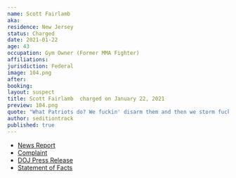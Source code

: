 ```yaml
---
name: Scott Fairlamb
aka:
residence: New Jersey
status: Charged
date: 2021-01-22
age: 43
occupation: Gym Owner (Former MMA Fighter)
affiliations:
jurisdiction: Federal
image: 104.png
after:
booking:
layout: suspect
title: Scott Fairlamb  charged on January 22, 2021
preview: 104.png
quote: "What Patriots do? We fuckin' disarm them and then we storm fuckin' the Capitol"
author: seditiontrack
published: true
---
```


- [News Report](https://abc7ny.com/local-dc-riot-arrests-nyc-sanitation-worker-arrested/9900913/)
- [Complaint](https://www.justice.gov/opa/page/file/1359221/download)
- [DOJ Press Release](https://www.justice.gov/usao-dc/pr/three-charged-federal-court-assaulting-and-impeding-local-and-federal-officers-during-us)
- [Statement of Facts](https://www.justice.gov/opa/page/file/1359221/download)